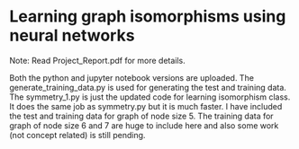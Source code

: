 # Learning graph isomorphisms using neural networks

Note: Read Project_Report.pdf for more details.

Both the python and jupyter notebook versions are uploaded. The generate_training_data.py is used for generating the test and training data. The symmetry_1.py is just the updated code for learning isomorphism class. It does the same job as symmetry.py but it is much faster. I have included the test and training data for graph of node size 5. The training data for graph of node size 6 and 7 are huge to include here and also some work (not concept related) is still pending.

